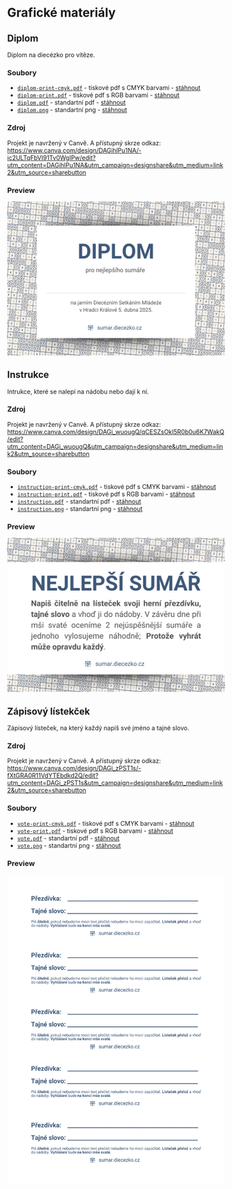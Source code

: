 # Grafické materiály

## Diplom

Diplom na diecézko pro vítěze.

### Soubory

- [`diplom-print-cmyk.pdf`](./diplom-print-cmyk.pdf) - tiskové pdf s CMYK barvami - [stáhnout](https://raw.githubusercontent.com/petrkucerak/sumar/refs/heads/main/diplom/diplom-print-cmyk.pdf)
- [`diplom-print.pdf`](./diplom-print.pdf) - tiskové pdf s RGB barvami - [stáhnout](https://raw.githubusercontent.com/petrkucerak/sumar/refs/heads/main/diplom/diplom-print.pdf)
- [`diplom.pdf`](./diplom.pdf) - standartní pdf - [stáhnout](https://raw.githubusercontent.com/petrkucerak/sumar/refs/heads/main/diplom/diplom.pdf)
- [`diplom.png`](./diplom.png) - standartní png - [stáhnout](https://raw.githubusercontent.com/petrkucerak/sumar/refs/heads/main/diplom/diplom.png)

### Zdroj

Projekt je navržený v Canvě. A přístupný skrze odkaz: https://www.canva.com/design/DAGihlPu1NA/-ic2ULTqFbVI91Tv0WgIPw/edit?utm_content=DAGihlPu1NA&utm_campaign=designshare&utm_medium=link2&utm_source=sharebutton


### Preview

![diplom pro viteze](./diplom.png)


## Instrukce

Intrukce, které se nalepí na nádobu nebo dají k ní.

### Zdroj

Projekt je navržený v Canvě. A přístupný skrze odkaz: https://www.canva.com/design/DAGi_wuougQ/qCESZsOkI5R0b0u6K7WakQ/edit?utm_content=DAGi_wuougQ&utm_campaign=designshare&utm_medium=link2&utm_source=sharebutton


### Soubory

- [`instruction-print-cmyk.pdf`](./instruction-print-cmyk.pdf) - tiskové pdf s CMYK barvami - [stáhnout](https://raw.githubusercontent.com/petrkucerak/sumar/refs/heads/main/diplom/instruction-print-cmyk.pdf)
- [`instruction-print.pdf`](./instruction-print.pdf) - tiskové pdf s RGB barvami - [stáhnout](https://raw.githubusercontent.com/petrkucerak/sumar/refs/heads/main/diplom/instruction-print.pdf)
- [`instruction.pdf`](./instruction.pdf) - standartní pdf - [stáhnout](https://raw.githubusercontent.com/petrkucerak/sumar/refs/heads/main/diplom/instruction.pdf)
- [`instruction.png`](./instruction.png) - standartní png - [stáhnout](https://raw.githubusercontent.com/petrkucerak/sumar/refs/heads/main/diplom/instruction.png)

### Preview

![instruction pro viteze](./instruction.png)


## Zápisový lístekček

Zápisový lísteček, na který každý napíš své jméno a tajné slovo.

### Zdroj

Projekt je navržený v Canvě. A přístupný skrze odkaz: https://www.canva.com/design/DAGi_zPST1s/-fXtGRA0R11VdYTEbdkd2Q/edit?utm_content=DAGi_zPST1s&utm_campaign=designshare&utm_medium=link2&utm_source=sharebutton


### Soubory

- [`vote-print-cmyk.pdf`](./vote-print-cmyk.pdf) - tiskové pdf s CMYK barvami - [stáhnout](https://raw.githubusercontent.com/petrkucerak/sumar/refs/heads/main/diplom/vote-print-cmyk.pdf)
- [`vote-print.pdf`](./vote-print.pdf) - tiskové pdf s RGB barvami - [stáhnout](https://raw.githubusercontent.com/petrkucerak/sumar/refs/heads/main/diplom/vote-print.pdf)
- [`vote.pdf`](./vote.pdf) - standartní pdf - [stáhnout](https://raw.githubusercontent.com/petrkucerak/sumar/refs/heads/main/diplom/vote.pdf)
- [`vote.png`](./vote.png) - standartní png - [stáhnout](https://raw.githubusercontent.com/petrkucerak/sumar/refs/heads/main/diplom/vote.png)

### Preview

![vote pro viteze](./vote.png)
